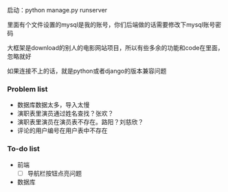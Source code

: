 启动：python manage.py runserver 

里面有个文件设置的mysql是我的账号，你们后端做的话需要修改下mysql账号密码

大框架是download的别人的电影网站项目，所以有些多余的功能和code在里面，忽略就好

如果连接不上的话，就是python或者django的版本兼容问题

### Problem list
- 数据库数据太多，导入太慢
- 演职表里演员通过姓名查找？张欢？
- 演职表里演员在演员表不存在。路阳？刘慈欣？
- 评论的用户编号在用户表中不存在


### To-do list

- 前端
  - [ ] 导航栏按钮点亮问题
- 数据库
